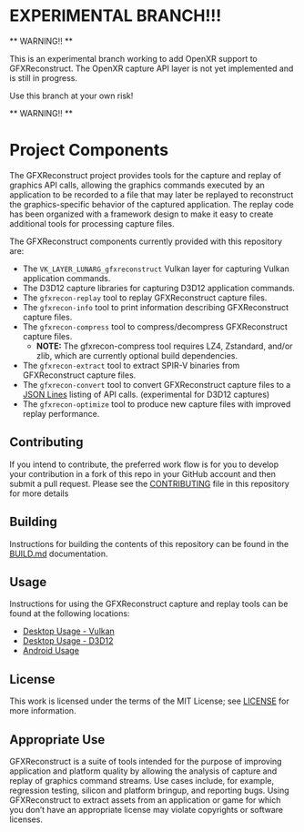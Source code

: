 # EXPERIMENTAL BRANCH!!!

** WARNING!! **

This is an experimental branch working to add OpenXR support to GFXReconstruct.
The OpenXR capture API layer is not yet implemented and is still in progress.

Use this branch at your own risk!

** WARNING!! **

# Project Components

The GFXReconstruct project provides tools for the capture and replay of graphics 
API calls, allowing the graphics commands executed by an application
to be recorded to a file that may later be replayed to reconstruct the
graphics-specific behavior of the captured application. The replay code has
been organized with a framework design to make it easy to create additional
tools for processing capture files. 

The GFXReconstruct components currently provided with this repository are:

* The `VK_LAYER_LUNARG_gfxreconstruct` Vulkan layer for capturing
   Vulkan application commands.
* The D3D12 capture libraries for capturing D3D12 application commands.
* The `gfxrecon-replay` tool to replay GFXReconstruct capture files.
* The `gfxrecon-info` tool to print information describing GFXReconstruct
  capture files.
* The `gfxrecon-compress` tool to compress/decompress GFXReconstruct
  capture files.
  * **NOTE:** The gfxrecon-compress tool requires LZ4, Zstandard, and/or
    zlib, which are currently optional build dependencies.
* The `gfxrecon-extract` tool to extract SPIR-V binaries from
  GFXReconstruct capture files.
* The `gfxrecon-convert` tool to convert GFXReconstruct capture files to
  a [JSON Lines](https://jsonlines.org/) listing of API calls. (experimental
  for D3D12 captures)
* The `gfxrecon-optimize` tool to produce new capture files with 
  improved replay performance.



## Contributing

If you intend to contribute, the preferred work flow is for you to develop
your contribution in a fork of this repo in your GitHub account and then
submit a pull request.
Please see the [CONTRIBUTING](CONTRIBUTING.md) file in this repository for
more details

## Building

Instructions for building the contents of this repository can be found in
the [BUILD.md](BUILD.md) documentation.

## Usage

Instructions for using the GFXReconstruct capture and replay tools can be
found at the following locations:

* [Desktop Usage - Vulkan](USAGE_desktop_Vulkan.md)
* [Desktop Usage - D3D12](USAGE_desktop_D3D12.md)
* [Android Usage](USAGE_android.md)

## License

This work is licensed under the terms of the MIT License; see
[LICENSE](LICENSE.txt) for more information.

## Appropriate Use

GFXReconstruct is a suite of tools intended for the purpose of
improving application and platform quality by allowing the analysis
of capture and replay of graphics command streams.  Use cases
include, for example, regression testing, silicon and platform
bringup, and reporting bugs.  Using GFXReconstruct to extract assets
from an application or game for which you don’t have an appropriate
license may violate copyrights or software licenses.
